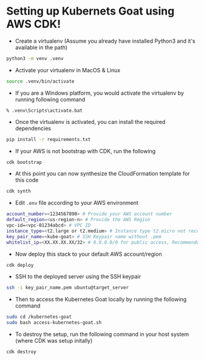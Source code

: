 # Setting up Kubernets Goat using AWS CDK!

- Create a virtualenv (Assume you already have installed Python3 and it's available in the path)

```bash
python3 -m venv .venv
```

- Activate your virtualenv in MacOS & Linux

```bash
source .venv/bin/activate
```

- If you are a Windows platform, you would activate the virtualenv by running following command

```
% .venv\Scripts\activate.bat
```

- Once the virtualenv is activated, you can install the required dependencies

```bash
pip install -r requirements.txt
```

- If your AWS is not bootstrap with CDK, run the following

```bash
cdk bootstrap
```

- At this point you can now synthesize the CloudFormation template for this code

```bash
cdk synth
```

- Edit `.env` file according to your AWS environment

```bash
account_number=<1234567890> # Provide your AWS account number
default_region=<us-region-n> # Provide the AWS Region
vpc-id=<vpc-01234abcd> # VPC ID
instance_type=<t2.large or t2.medium> # Instance type t2.micro not recommended
key_pair_name=<kube-goat> # SSH Keypair name without .pem
whitelist_ip=<XX.XX.XX.XX/32> # 0.0.0.0/0 for public access, Recommended to whitelist for your network
```

- Now deploy this stack to your default AWS account/region

```bash
cdk deploy
```

- SSH to the deployed server using the SSH keypair

```bash
ssh -i key_pair_name.pem ubuntu@target_server
```

- Then to access the Kubernetes Goat locally by running the following command

```bash
sudo cd /kubernetes-goat
sudo bash access-kubernetes-goat.sh
```

- To destroy the setup, run the following command in your host system (where CDK was setup initally)

```bash
cdk destroy
```
